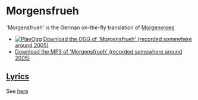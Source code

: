 # Morgensfrueh

'Morgensfrueh' is the German on-the-fly translation of [Morgenvroeg](26_morgenvroeg.md)

- [![PlayOgg](http://static.fsf.org/playogg/Play_ogg_80x15.png "I support PlayOgg!")](http://playogg.org) [Download the OGG of 'Morgensfrueh' (recorded somewhere around 2005)](http://www.richelbilderbeek.nl/CD04_09MorgensFrueh.ogg)
- [Download the MP3 of 'Morgensfrueh' (recorded somewhere around 2005)](http://www.richelbilderbeek.nl/CD04_09Morgensfrueh.mp3)

## [Lyrics](34_morgensfrueh.txt)

See [here](34_morgensfrueh.txt)
